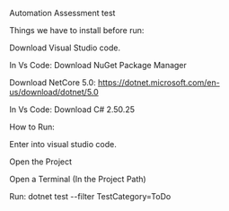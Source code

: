 Automation Assessment test

Things we have to install before run:

Download Visual Studio code.

In Vs Code: Download NuGet Package Manager

Download NetCore 5.0: https://dotnet.microsoft.com/en-us/download/dotnet/5.0

In Vs Code: Download C# 2.50.25


How to Run:

Enter into visual studio code.

Open the Project

Open a Terminal (In the Project Path)

Run: dotnet test --filter TestCategory=ToDo
